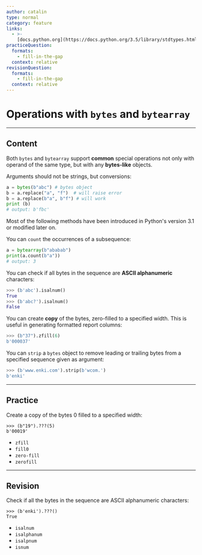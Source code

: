 ```yaml
---
author: catalin
type: normal
category: feature
links:
  - >-
    [docs.python.org](https://docs.python.org/3.5/library/stdtypes.html#bytes-and-bytearray-operations){website}
practiceQuestion:
  formats:
    - fill-in-the-gap
  context: relative
revisionQuestion:
  formats:
    - fill-in-the-gap
  context: relative
---
```


# Operations with `bytes` and `bytearray`


---

## Content

Both `bytes` and `bytearray` support **common** special operations not only with operand of the same type, but with any **bytes-like** objects.

Arguments should not be strings, but conversions:

```python
a = bytes(b"abc") # bytes object
b = a.replace("a", "f")  # will raise error
b = a.replace(b"a", b"f") # will work
print (b)
# output: b'fbc'
```

Most of the following methods have been introduced in Python's version 3.1 or modified later on.

You can `count` the occurrences of a subsequence:

```python
a = bytearray(b"ababab")
print(a.count(b"a"))
# output: 3
```

You can check if all bytes in the sequence are **ASCII alphanumeric** characters:

```python
>>> (b'abc').isalnum()
True
>>> (b'abc?').isalnum()
False
```

You can create **copy** of the bytes, zero-filled to a specified width. This is useful in generating formatted report columns:

```python
>>> (b"37").zfill(6)
b'000037'
```

You can `strip` a `bytes` object to remove leading or trailing bytes from a specified sequence given as argument:

```python
>>> (b'www.enki.com').strip(b'wcom.')
b'enki'
```


---

## Practice

Create a copy of the bytes 0 filled to a specified width:

```plain-text
>>> (b"19").???(5)
b'00019'
```

- `zfill`
- `fill0`
- `zero-fill`
- `zerofill`


---

## Revision

Check if all the bytes in the sequence are ASCII alphanumeric characters:

```plain-text
>>> (b'enki').???()
True
```

- `isalnum`
- `isalphanum`
- `isalpnum`
- `isnum`
 
